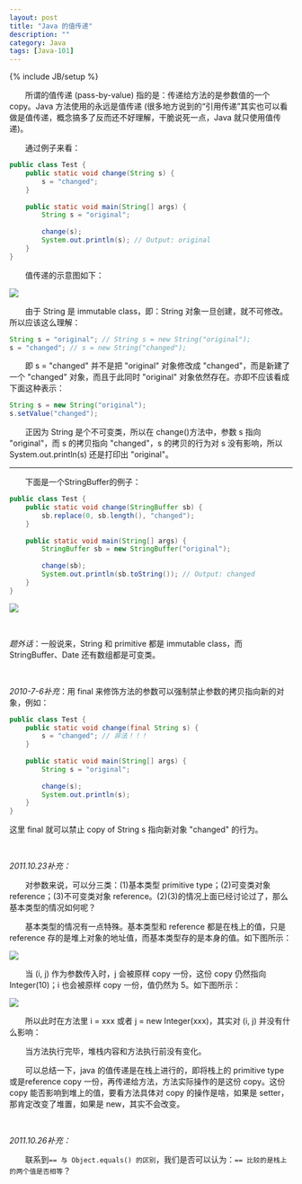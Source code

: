 ```yaml
---
layout: post
title: "Java 的值传递"
description: ""
category: Java
tags: [Java-101]
---
```

{% include JB/setup %}

[1]: https://farm2.staticflickr.com/1558/23624880720_3cf08752b9_o_d.png
[2]: https://farm2.staticflickr.com/1477/23552710069_3891f8d3c7_o_d.png
[3]: https://farm2.staticflickr.com/1720/23292345074_b707c469d9_o_d.png
[4]: https://farm6.staticflickr.com/5797/23838061301_a52e87df52_o_d.png

　　所谓的值传递 (pass-by-value) 指的是：传递给方法的是参数值的一个 copy。Java 方法使用的永远是值传递 (很多地方说到的“引用传递”其实也可以看做是值传递，概念搞多了反而还不好理解，干脆说死一点，Java 就只使用值传递)。  

　　通过例子来看：

```java
public class Test {  
	public static void change(String s) {  
		s = "changed";  
	}  
	  
	public static void main(String[] args) {  
		String s = "original";  
		  
		change(s);  
		System.out.println(s); // Output: original  
	}  
}
```

　　值传递的示意图如下：

![][1]


　　由于 String 是 immutable class，即：String 对象一旦创建，就不可修改。所以应该这么理解：

```java
String s = "original"; // String s = new String("original");
s = "changed"; // s = new String("changed");
```

　　即 s = "changed" 并不是把 "original" 对象修改成 "changed"，而是新建了一个 "changed" 对象，而且于此同时 "original" 对象依然存在。亦即不应该看成下面这种表示：

```java
String s = new String("original");  
s.setValue("changed");  
```

　　正因为 String 是个不可变类，所以在 change()方法中，参数 s 指向 "original"，而 s 的拷贝指向 "changed"，s 的拷贝的行为对 s 没有影响，所以 System.out.println(s) 还是打印出 "original"。

---

　　下面是一个StringBuffer的例子：

```java
public class Test {   
	public static void change(StringBuffer sb) {  
		sb.replace(0, sb.length(), "changed");  
	}  
	  
	public static void main(String[] args) {  
		StringBuffer sb = new StringBuffer("original");  
		  
		change(sb);  
		System.out.println(sb.toString()); // Output: changed  
	}  
} 
```

![][2]

<br/>

_题外话_：一般说来，String 和 primitive 都是 immutable class，而 StringBuffer、Date 还有数组都是可变类。

<br/>

_2010-7-6补充_：用 final 来修饰方法的参数可以强制禁止参数的拷贝指向新的对象，例如：

```java
public class Test {  
	public static void change(final String s) {  
		s = "changed"; // 非法！！！  
	}  
	  
	public static void main(String[] args) {  
		String s = "original";  
		  
		change(s);  
		System.out.println(s);   
	}  
}
```

这里 final 就可以禁止 copy of String s 指向新对象 "changed" 的行为。  

<br/>

_2011.10.23补充：_

　　对参数来说，可以分三类：(1)基本类型 primitive type；(2)可变类对象 reference；(3)不可变类对象 reference。(2)(3)的情况上面已经讨论过了，那么基本类型的情况如何呢？

　　基本类型的情况有一点特殊。基本类型和 reference 都是在栈上的值，只是 reference 存的是堆上对象的地址值，而基本类型存的是本身的值。如下图所示：

![][3]

　　当 (i, j) 作为参数传入时，j 会被原样 copy 一份，这份 copy 仍然指向 Integer(10)；i 也会被原样 copy 一份，值仍然为 5。如下图所示：

![][4]

　　所以此时在方法里 i = xxx 或者 j = new Integer(xxx)，其实对 (i, j) 并没有什么影响：

　　当方法执行完毕，堆栈内容和方法执行前没有变化。

　　可以总结一下，java 的值传递是在栈上进行的，即将栈上的 primitive type 或是reference copy 一份，再传递给方法，方法实际操作的是这份 copy。这份 copy 能否影响到堆上的值，要看方法具体对 copy 的操作是啥，如果是 setter，那肯定改变了堆置，如果是 new，其实不会改变。  

<br/>

_2011.10.26补充：_

　　联系到`== 与 Object.equals() 的区别`，我们是否可以认为：`== 比较的是栈上的两个值是否相等`？